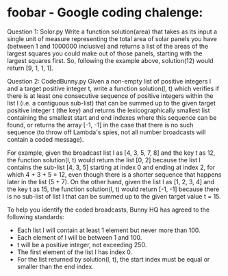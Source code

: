 # foobar - Google coding chalenge:

Question 1: Solor.py
Write a function solution(area) that takes as its input a single unit of measure representing the total area of 
solar panels you have (between 1 and 1000000 inclusive) and returns a list of the areas of the largest squares 
you could make out of those panels, starting with the largest squares first.
So, following the example above, solution(12) would return [9, 1, 1, 1].


Question 2: CodedBunny.py
Given a non-empty list of positive integers l and a target positive integer t, write a function solution(l, t) which 
verifies if there is at least one consecutive sequence of positive integers within the list l 
(i.e. a contiguous sub-list) that can be summed up to the given target positive integer t (the key) and returns the 
lexicographically smallest list containing the smallest start and end indexes where this sequence can be found, 
or returns the array [-1, -1] in the case that there is no such sequence 
(to throw off Lambda's spies, not all number broadcasts will contain a coded message).

For example, given the broadcast list l as [4, 3, 5, 7, 8] and the key t as 12, the function solution(l, t) 
would return the list [0, 2] because the list l contains the sub-list [4, 3, 5] starting at index 0 and ending 
at index 2, for which 4 + 3 + 5 = 12, even though there is a shorter sequence that happens later in the list (5 + 7). 
On the other hand, given the list l as [1, 2, 3, 4] and the key t as 15, the function solution(l, t) 
would return [-1, -1] because there is no sub-list of list l that can be summed up to the given target value t = 15.

To help you identify the coded broadcasts, Bunny HQ has agreed to the following standards: 

- Each list l will contain at least 1 element but never more than 100.
- Each element of l will be between 1 and 100.
- t will be a positive integer, not exceeding 250.
- The first element of the list l has index 0. 
- For the list returned by solution(l, t), the start index must be equal or smaller than the end index. 
